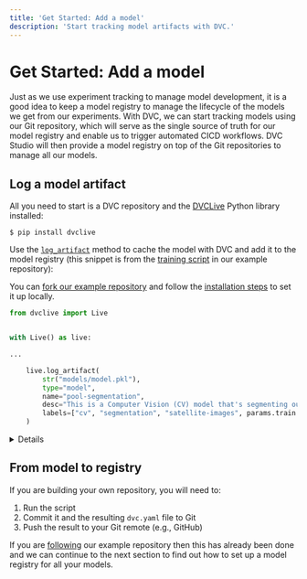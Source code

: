 ```yaml
---
title: 'Get Started: Add a model'
description: 'Start tracking model artifacts with DVC.'
---
```


# Get Started: Add a model

Just as we use experiment tracking to manage model development, it is a good
idea to keep a <abbr>model registry</abbr> to manage the lifecycle of the models
we get from our experiments. With DVC, we can start tracking models using our
Git repository, which will serve as the single source of truth for our model
registry and enable us to trigger automated CICD workflows. DVC Studio will then
provide a model registry on top of the Git repositories to manage all our
models.

## Log a model artifact

All you need to start is a <abbr>DVC repository</abbr> and the
[DVCLive](/doc/dvclive) Python library installed:

```cli
$ pip install dvclive
```

Use the [`log_artifact`](/doc/dvclive/live/log_artifact) method to
<abbr>cache</abbr> the model with DVC and add it to the model registry (this
snippet is from the
[training script](https://github.com/iterative/example-get-started-experiments/blob/main/src/train.py)
in our example repository):

<admon type="info">

You can
[fork our example repository](https://github.com/iterative/example-get-started-experiments/fork)
and follow the
[installation steps](https://github.com/iterative/example-get-started-experiments#installation)
to set it up locally.

</admon>

```python
from dvclive import Live


with Live() as live:

...

    live.log_artifact(
        str("models/model.pkl"),
        type="model",
        name="pool-segmentation",
        desc="This is a Computer Vision (CV) model that's segmenting out swimming pools from satellite images.",
        labels=["cv", "segmentation", "satellite-images", params.train.arch],
    )
```

<details id="push-click-to-see-how-artifacts-are-registered">

#### 💡 Expand to see how it works under the hood and other ways to add models

When we call the `log_artifact()` method, DVC takes all the information we
provide in the call and edits the `dvc.yaml` file which will now contain the
following lines:

```yaml
artifacts:
  pool-segmentation:
    path: models/model.pkl
    type: model
    desc:
      This is a Computer Vision (CV) model that's segmenting out swimming pools
      from satellite images.
    labels:
      - cv
      - segmentation
      - satellite-images
```

If you don't want to add the model from a Python script, you can manually edit
`dvc.yaml` files to add information about model artifacts.

</details>

## From model to registry

If you are building your own repository, you will need to:

1. Run the script
2. Commit it and the resulting `dvc.yaml` file to Git
3. Push the result to your Git remote (e.g., GitHub)

If you are
[following](/doc/start/model-registry/manage-models#follow-along-instructions)
our example repository then this has already been done and we can continue to
the next section to find out how to set up a <abbr>model registry</abbr> for all
your models.
